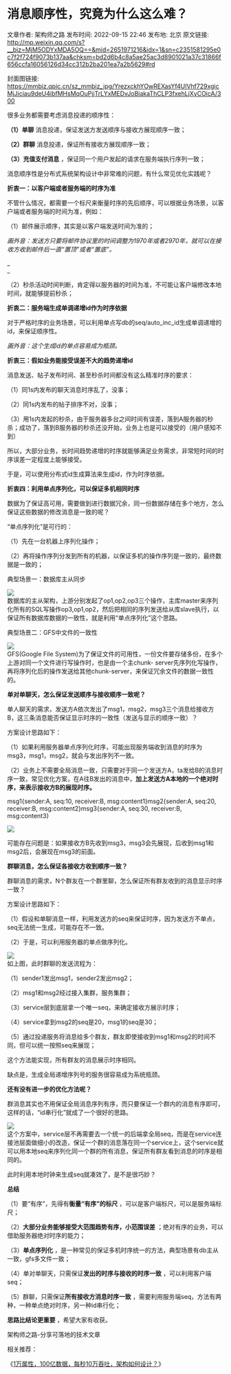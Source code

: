 # 消息顺序性，究竟为什么这么难？

文章作者: 架构师之路
发布时间: 2022-09-15 22:46
发布地: 北京
原文链接: http://mp.weixin.qq.com/s?__biz=MjM5ODYxMDA5OQ==&mid=2651971216&idx=1&sn=c2351581295e0c7f2f724f9073b137aa&chksm=bd2d6b4c8a5ae25ac3d8901021a37c31866f656ccfa16056126d34cc312b2ba201ea7a2b5629#rd

封面图链接: https://mmbiz.qpic.cn/sz_mmbiz_jpg/YrezxckhYOwREXasYf4UlVhf729xgicMjJiciau9deU4ibfMHsMqOuPjjTrLYxMEDvJoBiakaThCLP3fxehLjXyCOicA/300

很多业务都需要考虑消息投递的顺序性：

**（1）单聊** 消息投递，保证发送方发送顺序与接收方展现顺序一致；

**（2）群聊** 消息投递，保证所有接收方展现顺序一致；

**（3）充值支付消息** ，保证同一个用户发起的请求在服务端执行序列一致；

消息顺序性是分布式系统架构设计中非常难的问题，有什么常见优化实践呢？  

  

**折衷一：以客户端或者服务端的时序为准**

不管什么情况，都需要一个标尺来衡量时序的先后顺序，可以根据业务场景，以客户端或者服务端的时间为准，例如：

（1）邮件展示顺序，其实是以客户端发送时间为准的；

 _画外音：发送方只要将邮件协议里的时间调整为1970年或者2970年，就可以在接收方收到邮件后一直“置顶”或者“置底”。_

 _  
_

（2）秒杀活动时间判断，肯定得以服务器的时间为准，不可能让客户端修改本地时间，就能够提前秒杀；

  

**折衷二：服务端生成单调递增id作为时序依据**

对于严格时序的业务场景，可以利用单点写db的seq/auto_inc_id生成单调递增的id，来保证顺序性。

 _画外音：这个生成id的单点容易成为瓶颈。_

  

**折衷三：假如业务能接受误差不大的趋势递增id**

消息发送、帖子发布时间、甚至秒杀时间都没有这么精准时序的要求：

（1）同1s内发布的聊天消息时序乱了，没事；

（2）同1s内发布的帖子排序不对，没事；

（3）用1s内发起的秒杀，由于服务器多台之间时间有误差，落到A服务器的秒杀；成功了，落到B服务器的秒杀还没开始，业务上也是可以接受的（用户感知不到）

所以，大部分业务，长时间趋势递增的时序就能够满足业务需求，非常短时间的时序误差一定程度上能够接受。

  

于是，可以使用分布式id生成算法来生成id，作为时序依据。  

  

**折衷四：利用单点序列化，可以保证多机相同时序**

数据为了保证高可用，需要做到进行数据冗余，同一份数据存储在多个地方，怎么保证这些数据的修改消息是一致的呢？

  

“单点序列化”是可行的：

（1）先在一台机器上序列化操作；

（2）再将操作序列分发到所有的机器，以保证多机的操作序列是一致的，最终数据是一致的；

  

典型场景一：数据库主从同步

![](https://mmbiz.qpic.cn/mmbiz_png/YrezxckhYOxgwjQ40cYZ5kboF3ibrNVScND55fzKHkV98QRHK1GH6CpLqEWTkwAQDMx6Dq9ibQdPYLU7SibAz0oog/640?wx_fmt=png)  
数据库的主从架构，上游分别发起了op1,op2,op3三个操作，主库master来序列化所有的SQL写操作op3,op1,op2，然后把相同的序列发送给从库slave执行，以保证所有数据库数据的一致性，就是利用“单点序列化”这个思路。

  

典型场景二：GFS中文件的一致性

![](https://mmbiz.qpic.cn/mmbiz_jpg/YrezxckhYOxTAk0N76J2iaXWDNXlxhkpQjGGm9lOhiaYcicLdecsEsaCXwKSA7zb24hQUHYOquibsia7icwWv3LyPLiaA/640?wx_fmt=jpeg)  
GFS(Google File System)为了保证文件的可用性，一份文件要存储多份，在多个上游对同一个文件进行写操作时，也是由一个主chunk-
server先序列化写操作，再将序列化后的操作发送给其他chunk-server，来保证冗余文件的数据一致性的。

  

**单对单聊天，怎么保证发送顺序与接收顺序一致呢？**

单人聊天的需求，发送方A依次发出了msg1，msg2，msg3三个消息给接收方B，这三条消息能否保证显示时序的一致性（发送与显示的顺序一致）？

  

方案设计思路如下：

（1）如果利用服务器单点序列化时序，可能出现服务端收到消息的时序为msg3，msg1，msg2，就会与发出序列不一致。

  

（2）业务上不需要全局消息一致，只需要对于同一个发送方A，ta发给B的消息时序一致，常见优化方案，在A往B发出的消息中，**加上发送方A本地的一个绝对时序，来表示接收方B的展现时序。**

msg1{sender:A, seq:10, receiver:B, msg:content1}msg2{sender:A, seq:20,
receiver:B, msg:content2}msg3{sender:A, seq:30, receiver:B, msg:content3}

![](https://mmbiz.qpic.cn/mmbiz_png/YrezxckhYOxgwjQ40cYZ5kboF3ibrNVScZrrhWpjsMQ9s6wdf8BgodTbsTC3GWIC3ib1sRPyW3z26tgoOxg3QxmA/640?wx_fmt=png)  
  

可能存在问题是：如果接收方B先收到msg3，msg3会先展现，后收到msg1和msg2后，会展现在msg3的前面。  

  

**群聊消息，怎么保证各接收方收到顺序一致？**

群聊消息的需求，N个群友在一个群里聊，怎么保证所有群友收到的消息显示时序一致？

  

方案设计思路如下：  

（1）假设和单聊消息一样，利用发送方的seq来保证时序，因为发送方不单点，seq无法统一生成，可能存在不一致。

  

（2）于是，可以利用服务器的单点做序列化。

![](https://mmbiz.qpic.cn/mmbiz_png/YrezxckhYOxgwjQ40cYZ5kboF3ibrNVScsWzr8Ez2ibibTnLR0CRM5aVcTW4PHS4bBmCsrwtH0gUHnOh0Ks2kAgNg/640?wx_fmt=jpeg)  
如上图，此时群聊的发送流程为：

（1）sender1发出msg1，sender2发出msg2；

（2）msg1和msg2经过接入集群，服务集群；

（3）service层到底层拿一个唯一seq，来确定接收方展示时序；

（4）service拿到msg2的seq是20，msg1的seq是30；

（5）通过投递服务将消息给多个群友，群友即使接收到msg1和msg2的时间不同，但可以统一按照seq来展现；

  

这个方法能实现，所有群友的消息展示时序相同。

  

缺点是，生成全局递增序列号的服务很容易成为系统瓶颈。

  

**还有没有进一步的优化方法呢？**

群消息其实也不用保证全局消息序列有序，而只要保证一个群内的消息有序即可，这样的话，“id串行化”就成了一个很好的思路。

![](https://mmbiz.qpic.cn/mmbiz_png/YrezxckhYOxgwjQ40cYZ5kboF3ibrNVScs8xKHzbL4L5W922Vy1rI3BhKxSCd3icYTfb6T0Rb7uibCaKsx5zw7XSw/640?wx_fmt=jpeg)  
这个方案中，service层不再需要去一个统一的后端拿全局seq，而是在service连接池层面做细小的改造，保证一个群的消息落在同一个service上，这个service就可以用本地seq来序列化同一个群的所有消息，保证所有群友看到消息的时序是相同的。

  

此时利用本地时钟来生成seq就凑效了，是不是很巧妙？  

  

**总结**

（1）要“有序”，先得有**衡量“有序”的标尺** ，可以是客户端标尺，可以是服务端标尺；

（2）**大部分业务能够接受大范围趋势有序，小范围误差** ；绝对有序的业务，可以借助服务器绝对时序的能力；

（3）**单点序列化** ，是一种常见的保证多机时序统一的方法，典型场景有db主从一致，gfs多文件一致；

（4）单对单聊天，只需保证**发出的时序与接收的时序一致** ，可以利用客户端seq；

（5）群聊，只需保证**所有接收方消息时序一致** ，需要利用服务端seq，方法有两种，一种单点绝对时序，另一种id串行化；

  

**思路比结论更重要** ，希望大家有收获。

架构师之路-分享可落地的技术文章

  

相关推荐：

《[1万属性，100亿数据，每秒10万吞吐，架构如何设计？](http://mp.weixin.qq.com/s?__biz=MjM5ODYxMDA5OQ==&mid=2651971182&idx=1&sn=d09db09078469cfebcb0cff4ee55e73a&chksm=bd2d6bb28a5ae2a4fdcec1e8a46d1072916b20d0b5d473bbca1b59e2ce707994128e1ccc1fa2&scene=21#wechat_redirect)》


